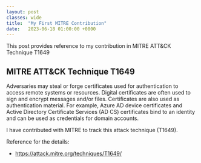 ```yaml
---
layout: post
classes: wide
title:  "My First MITRE Contribution"
date:   2023-06-18 01:00:00 +0800
--- 
```

This post provides reference to my contribution in MITRE ATT&CK Technique T1649

 
## MITRE ATT&CK Technique T1649

Adversaries may steal or forge certificates used for authentication to access remote systems or resources. Digital certificates are often used to sign and encrypt messages and/or files. Certificates are also used as authentication material. For example, Azure AD device certificates and Active Directory Certificate Services (AD CS) certificates bind to an identity and can be used as credentials for domain accounts.

I have contributed with MITRE to track this attack technique (T1649).


Reference for the details:
- <https://attack.mitre.org/techniques/T1649/>

